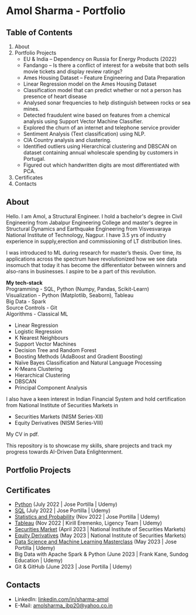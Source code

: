 # Amol Sharma - Portfolio

## Table of Contents

1. About
2. Portfolio Projects
   * EU & India – Dependency on Russia for Energy Products (2022)
   * Fandango – Is there a conflict of interest for a website that both sells movie tickets and display review ratings?
   * Ames Housing Dataset – Feature Engineering and Data Preparation
   * Linear Regression model on the Ames Housing Dataset
   * Classification model that can predict whether or not a person has presence of heart disease
   * Analysed sonar frequencies to help distinguish between rocks or sea mines.
   * Detected fraudulent wine based on features from a chemical analysis using Support Vector Machine Classifier.
   * Explored the churn of an internet and telephone service provider
   * Sentiment Analysis (Text classification) using NLP.
   * CIA Country analysis and clustering.
   * Identified outliers using Hierarchical clustering and DBSCAN on dataset containing annual wholescale spending by customers in Portugal.
   * Figured out which handwritten digits are most differentiated with PCA.
3. Certificates
4. Contacts
   
## About 

Hello. I am Amol, a Structural Engineer. I hold a bachelor's degree in Civil Engineering from Jabalpur Engineering College and master's degree in Structural Dynamics and Earthquake Engineering from Visvesvaraya National Institute of Technology, Nagpur. I have 3.5 yrs of industry experience in supply,erection and commissioning of LT distribution lines.

I was introduced to ML during research for master’s thesis. Over time, its applications across the spectrum have revolutionized how we see data insomuch that today it has become the differentiator between winners and also-rans in businesses. I aspire to be a part of this revolution. 

**My tech-stack**<br /> 
Programming     -  SQL, Python (Numpy, Pandas, Scikit-Learn)<br />
Visualization   -  Python (Matplotlib, Seaborn), Tableau<br />
Big Data        -  Spark<br />
Source Controls -  Git<br />
Algorithms - Classical ML
* Linear Regression
* Logistic Regression
* K Nearest Neighbours
* Support Vector Machines
* Decision Tree and Random Forest
* Boosting Methods (AdaBoost and Gradient Boosting)
* Naïve Bayes Classification and Natural Language Processing
* K-Means Clustering
* Hierarchical Clustering
* DBSCAN
* Principal Component Analysis

I also have a keen interest in Indian Financial System and hold certification from National Institute of Securities Markets in<br /> 
* Securities Markets (NISM Series-XII) 
* Equity Derivatives (NISM Series-VIII) 

My CV in pdf.

This repository is to showcase my skills, share projects and track my progress towards AI-Driven Data Enlightenment.

## Portfolio Projects

## Certificates
   * [Python](https://github.com/Sharma-Amol/Degrees_and_Certificates/blob/2269c69fccaf1357078abb3d2372c7350f338de0/2022%20Complete%20Python%20Bootcamp%20Python.pdf) (July 2022 | Jose Portilla | Udemy)
   * [SQL](https://github.com/Sharma-Amol/Degrees_and_Certificates/blob/efdd70539e0f3f7d69dd61a6ae06ce2465cd6ad0/The%20Complete%20SQL%20Bootcamp%202022.pdf) (July 2022 | Jose Portilla | Udemy)
   * [Statistics and Probability](https://github.com/Sharma-Amol/Degrees_and_Certificates/blob/efdd70539e0f3f7d69dd61a6ae06ce2465cd6ad0/Probability%20and%20Statistics%20for%20Business%20and%20Data%20Science.pdf) (Nov 2022 | Jose Portilla | Udemy)
   * [Tableau](https://github.com/Sharma-Amol/Degrees_and_Certificates/blob/efdd70539e0f3f7d69dd61a6ae06ce2465cd6ad0/Tableau%20Training%20for%20Data%20Science.pdf) (Nov 2022 | Kirill Eremenko, Ligency Team | Udemy)
   * [Securities Market](https://github.com/Sharma-Amol/Degrees_and_Certificates/blob/efdd70539e0f3f7d69dd61a6ae06ce2465cd6ad0/Securities%20Market.pdf) (April 2023 | National Institute of Securities Markets)
   * [Equity Derivatives](https://github.com/Sharma-Amol/Degrees_and_Certificates/blob/efdd70539e0f3f7d69dd61a6ae06ce2465cd6ad0/Equity%20Derivatives.pdf) (May 2023 | National Institute of Securities Markets)
   * [Data Science and Machine Learning Masterclass](https://github.com/Sharma-Amol/Degrees_and_Certificates/blob/efdd70539e0f3f7d69dd61a6ae06ce2465cd6ad0/Python%20for%20Machine%20Learning%20%26%20Data%20Science%20Masterclass.pdf) (May 2023 | Jose Portilla | Udemy)
   * Big Data with Apache Spark & Python (June 2023 | Frank Kane, Sundog Education | Udemy)
   * Git & GitHub (June 2023 | Jose Portilla | Udemy)

## Contacts
   * LinkedIn: [linkedin.com/in/sharma-amol](https://www.linkedin.com/in/sharma-amol/)
   * E-Mail: [amolsharma_jbp20@yahoo.co.in](mailto:amolsharma_jbp20@yahoo.co.in)
